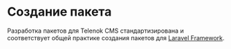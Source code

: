 # Создание пакета

Разработка пакетов для Telenok CMS стандартизирована и соответствует общей практике создания пакетов для 
[Laravel Framework](http://laravel.com/).

